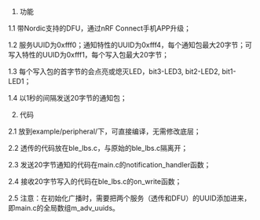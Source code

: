 1. 功能

1.1 带Nordic支持的DFU，通过nRF Connect手机APP升级；

1.2 服务UUID为0xfff0；通知特性的UUID为0xfff4，每个通知包最大20字节；可写入特性的UUID为0xfff1，每个写入包最大20字节；

1.3 每个写入包的首字节的会点亮或熄灭LED，bit3-LED3, bit2-LED2, bit1-LED1；

1.4 以1秒的间隔发送20字节的通知包；


2. 代码

2.1 放到example/peripheral/下，可直接编译，无需修改底层；

2.2 透传的代码放在ble_lbs.c，与原始的ble_lbs.c隔离开；

2.3 发送20字节通知的代码在main.c的notification_handler函数；

2.4 接收20字节写入的代码在ble_lbs.c的on_write函数；

2.5 注意：在初始化广播时，需要把两个服务（透传和DFU）的UUID添加进来，即main.c的全局数组m_adv_uuids。

